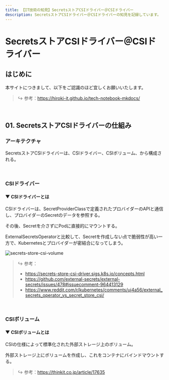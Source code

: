 ```yaml
---
title: 【IT技術の知見】SecretsストアCSIドライバー＠CSIドライバー
description: SecretsストアCSIドライバー＠CSIドライバーの知見を記録しています。
---
```


# SecretsストアCSIドライバー＠CSIドライバー

## はじめに

本サイトにつきまして、以下をご認識のほど宜しくお願いいたします。



> ↪️ 参考：https://hiroki-it.github.io/tech-notebook-mkdocs/

<br>

## 01. SecretsストアCSIドライバーの仕組み

### アーキテクチャ

SecretsストアCSIドライバーは、CSIドライバー、CSIボリューム、から構成される。



<br>

### CSIドライバー

#### ▼ CSIドライバーとは




CSIドライバーは、SecretProviderClassで定義されたプロバイダーのAPIと通信し、プロバイダーのSecretのデータを参照する。

その後、Secretを介さずにPodに直接的にマウントする。

ExternalSecretsOperatorと比較して、Secretを作成しない点で脆弱性が高い一方で、Kubernetesとプロバイダーが密結合になってしまう。

![secrets-store-csi-volume](https://raw.githubusercontent.com/hiroki-it/tech-notebook/master/images/secrets-store-csi-volume.png)


> ↪️ 参考：
> 
> - https://secrets-store-csi-driver.sigs.k8s.io/concepts.html
> - https://github.com/external-secrets/external-secrets/issues/478#issuecomment-964413129
> - https://www.reddit.com/r/kubernetes/comments/uj4a56/external_secrets_operator_vs_secret_store_csi/

<br>

### CSIボリューム

#### ▼ CSIボリュームとは

CSIの仕様によって標準化された外部ストレージ上のボリューム。

外部ストレージ上にボリュームを作成し、これをコンテナにバインドマウントする。



> ↪️ 参考：https://thinkit.co.jp/article/17635

<br>
